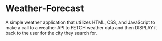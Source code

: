 # Weather-Forecast
A simple weather application that utilizes HTML, CSS, and JavaScript to make a call to a weather API to FETCH weather data and then DISPLAY it back to the user for the city they search for.
